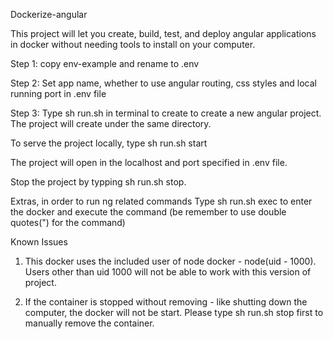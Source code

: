Dockerize-angular

This project will let you create, build, test, and deploy angular applications in docker without needing tools to install on your computer. 

Step 1: copy env-example and rename to .env

Step 2: Set app name, whether to use angular routing, css styles and local running port in .env file

Step 3: Type sh run.sh in terminal to create to create a new angular project. The project will create under the same directory. 

To serve the project locally, type sh run.sh start

The project will open in the localhost and port specified in .env file. 

Stop the project by typping sh run.sh stop.

Extras, in order to run ng related commands
Type sh run.sh exec to enter the docker and execute the command (be remember to use double quotes(") for the command)

Known Issues

1. This docker uses the included user of node docker - node(uid - 1000). Users other than uid 1000 will not be able to work with this version of project. 

2. If the container is stopped without removing - like shutting down the computer, the docker will not be start. Please type sh run.sh stop first to manually remove the container. 
